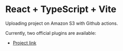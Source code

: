 # React + TypeScript + Vite

Uploading project on Amazon S3 with Github actions.

Currently, two official plugins are available:

- [Project link](http://frontend-onamazon.s3-website-sa-east-1.amazonaws.com/) 
